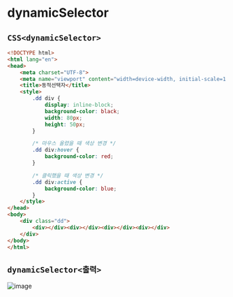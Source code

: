 # dynamicSelector

## `CSS<dynamicSelector>`
```html
<!DOCTYPE html>
<html lang="en">
<head>
    <meta charset="UTF-8">
    <meta name="viewport" content="width=device-width, initial-scale=1.0">
    <title>동적선택자</title>
    <style>
        .dd div {
            display: inline-block;
            background-color: black;
            width: 80px;
            height: 50px;
        }

        /* 마우스 올렸을 때 색상 변경 */
        .dd div:hover {
            background-color: red;
        }

        /* 클릭했을 때 색상 변경 */
        .dd div:active {
            background-color: blue;
        }
    </style>
</head>
<body>
    <div class="dd">
        <div></div><div></div><div></div><div></div>
    </div>
</body>
</html>
```

## `dynamicSelector<출력>`
![image](https://github.com/dev13y/TIL/assets/145516942/3490ae0d-ed69-4d98-838f-5c3a9b6535bd)





